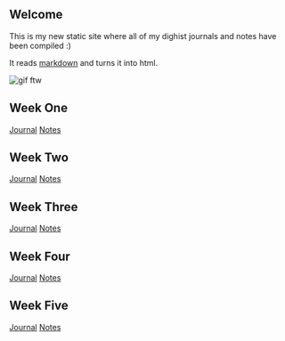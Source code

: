 ## Welcome

This is my new static site where all of my dighist journals and notes have been compiled :)

It reads [markdown](https://www.markdownguide.org/) and turns it into html.

![gif ftw](https://media.giphy.com/media/KvueMnd3bCtMc/giphy.gif)

## Week One

[Journal](https://github.com/paula-rodrigo/week-one/blob/master/journal.md)
[Notes](https://github.com/paula-rodrigo/week-one/blob/master/notes.md)

## Week Two

[Journal](https://github.com/paula-rodrigo/week-two/blob/master/journal.md)
[Notes](https://github.com/paula-rodrigo/week-two/blob/master/notes.md)

## Week Three

[Journal](https://github.com/paula-rodrigo/week-three/blob/master/journal.md)
[Notes](https://github.com/paula-rodrigo/week-three/blob/master/notes.md)

## Week Four

[Journal](https://github.com/paula-rodrigo/week-four/blob/master/journal.md)
[Notes](https://github.com/paula-rodrigo/week-four/blob/master/notes.md)

## Week Five

[Journal](https://github.com/paula-rodrigo/week-five/blob/master/journal.md)
[Notes](https://github.com/paula-rodrigo/week-five/blob/master/notes.md)
